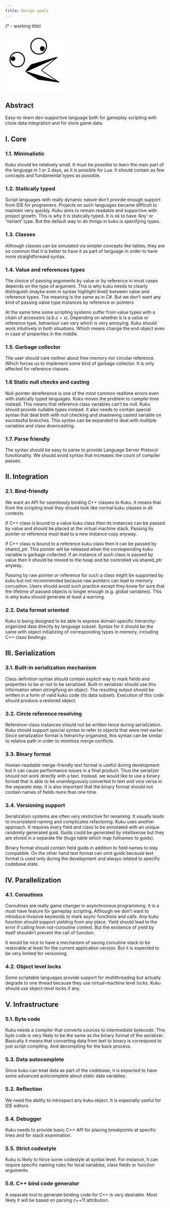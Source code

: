 ```yaml
---
title: Design goals
---
```

(* - working title)

![logo](/logo.png)

## Abstract

Easy-to-learn dev-supportive language both for gameplay scripting with close data integration and for store game data.

## I. Core

### 1.1. Minimalistic

Kuku should be relatively small. It must be possible to learn the main part of the language in 1 or 2 days, as it is possible for Lua. It should contain as few concepts and fundamental types as possible.

### 1.2. Statically typed

Script languages with really dynamic nature don’t provide enough support from IDE for programers. Projects on such languages became difficult to maintain very quickly. Kuku aims to remain readable and supportive with project growth. This is why it is statically typed. It is ok to have ‘Any’ or ‘Variant’ type. But the default way to do things in kuku is specifying types.

### 1.3. Classes

Although classes can be simulated via simpler concepts like tables, they are so common that it is better to have it as part of language in order to have more straightforward syntax.

### 1.4. Value and references types

The choice of passing arguments by value or by reference in most cases depends on the type of argument. This is why kuku needs to clearly distinguish (maybe even in syntax highlight level) between value and reference types. The meaning is the same as in C#. But we don’t want any kind of passing value type instances by reference or pointers.

At the same time some scripting systems suffer from value types with a chain of accessors (a.b.c = x). Depending on whether b is a value or reference type, behaviour can vary which is very annoying. Kuku should work intuitively in both situations. Which means change the end object even in case of properties in the middle.

### 1.5. Garbage collector

The user should care neither about free memory nor circular reference. Which forces us to implement some kind of garbage collector. It is only affected for reference classes.

### 1.6 Static null checks and casting

Null-pointer dereference is one of the most common realtime errors even with statically typed languages. Kuku moves the problem to compile-time instead. This means that reference class variables can’t be null. Kuku should provide nullable types instead. It also needs to contain special syntax that deal both with null checking and shadowing casted variable on successful branches. This syntax can be expanded to deal with multiple variables and class downcasting.

### 1.7. Parse friendly

The syntax should be easy to parse to provide Language Server Protocol functionality. We should avoid syntax that increases the count of compiler passes.

## II. Integration

### 2.1. Bind-friendly

We want an API for seamlessly binding C++ classes to Kuku. It means that from the scripting level they should look like normal kuku classes in all contexts.

If C++ class is bound to a value kuku class then its instances can be passed by value and should be placed at the virtual machine stack. Passing by pointer or reference must lead to a new instance copy anyway.

If C++ class is bound to a reference kuku class then it can be passed by shared_ptr. This pointer will be released when the corresponding kuku variable is garbage collected. If an instance of such class is passed by value then it should be moved to the heap and be controlled via shared_ptr anyway.

Passing by raw pointer or reference for such a class might be supported by kuku but not recommended because raw pointers can lead to memory corruption. Users should avoid such practice except they know for sure that the lifetime of passed objects is longer enough (e.g. global variables). This is why kuku should generate at least a warning.

### 2.2. Data format oriented

Kuku is being designed to be able to express domain specific hierarchy-organized data directly by language subset. Syntax for it should be the same with object initializing of corresponding types in memory, including C++ class bindings.

## III. Serialization

### 3.1. Built-in serialization mechanism

Class definition syntax should contain explicit way to mark fields and properties to be or not to be serialized. Built-in serializer should use this information when stringifying an object. The resulting output should be written in a form of valid kuku code (its data subset). Execution of this code should produce a restored object.

### 3.2. Circle reference resolving

Reference-class instances should not be written twice during serialization. Kuku should support special syntax to refer to objects that were met earlier. Since serialization format is hierarchy-organized, this syntax can be similar to relative path in order to minimize merge conflicts.

### 3.3. Binary format

Human-readable merge-friendly text format is useful during development but it can cause performance issues in a final product. Thus the serializer should not work directly with a text. Instead, we would like to use a binary format that is able to be unambiguously converted to text and vice versa in the separate step. It is also important that the binary format should not contain names of fields more than one time.

### 3.4. Versioning support

Serialization systems are often very restrictive for renaming. It usually leads to inconsistent naming and complicates refactoring. Kuku uses another approach. It requires every field and class to be annotated with an unique randomly generated guid. Guids could be generated by intellisense but they are stored in a separate file (huge table which map fullnames to guids).

Binary format should contain field guids in addition to field names to stay compatible. On the other hand text format can omit guids because text format is used only during the development and always related to specific codebase state.



## IV. Parallelization

### 4.1. Coroutines

Coroutines are really game changer in asynchronous programming. It is a must have feature for gameplay scripting. Although we don’t want to introduce invasive keywords to mark async functions and calls. Any kuku function should support yielding from any place. Yield should lead to the error if calling from not-coroutine context. But the existence of yield by itself shouldn’t prevent the call of function.

It would be nice to have a mechanism of saving coroutine stack to be restorable at least for the current application version. But it is expected to be very limited for versioning.

### 4.2. Object level locks

Some scriptable languages provide support for multithreading but actually degrade to one thread because they use virtual-machine level locks. Kuku should use object-level locks if any.

## V. Infrastructure

### 5.1. Byte code

Kuku needs a compiler that converts sources to intermediate bytecode. This byte code is very likely to be the same as the binary format of the serializer. Basically it means that converting data from text to binary is correspond to just script compiling. And decompiling for the back process.

### 5.3. Data autocomplete

Since kuku can treat data as part of the codebase, it is expected to have some advanced autocomplete about static data variables.

### 5.2. Reflection

We need the ability to introspect any kuku object. It is especially useful for IDE editors.

### 5.4. Debugger

Kuku needs to provide basic C++ API for placing breakpoints at specific lines and for stack examination.

### 5.5. Strict codestyle

Kuku is likely to force some codestyle at syntax level. For instance, it can require specific naming rules for local variables, class fields or function arguments.

### 5.6. C++ bind code generator

A separate tool to generate binding code for C++ is very desirable. Most likely it will be based on parsing c++11 attribution.



